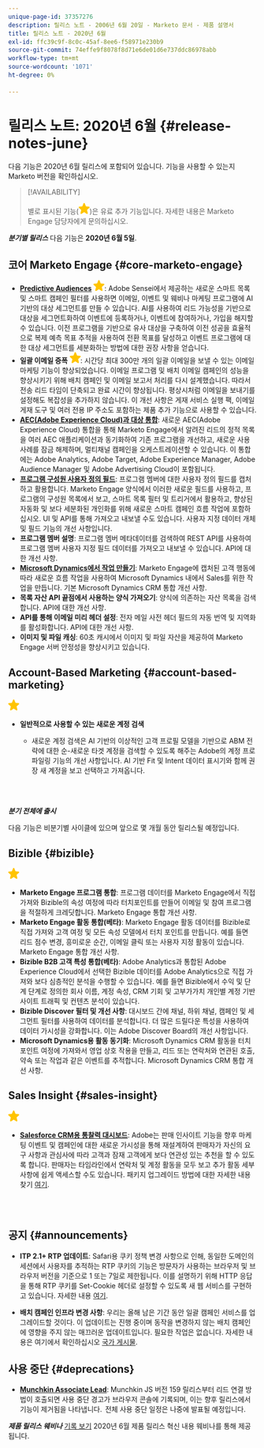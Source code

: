 ```yaml
---
unique-page-id: 37357276
description: 릴리스 노트 - 2006년 6월 20일 - Marketo 문서 - 제품 설명서
title: 릴리스 노트 - 2020년 6월
exl-id: ffc39c9f-8c0c-45af-8ee6-f58971e230b9
source-git-commit: 74effe9f8078f8d71e6de01d6e737ddc86978abb
workflow-type: tm+mt
source-wordcount: '1071'
ht-degree: 0%

---
```


# 릴리스 노트: 2020년 6월 {#release-notes-june}

다음 기능은 2020년 6월 릴리스에 포함되어 있습니다. 기능을 사용할 수 있는지 Marketo 버전을 확인하십시오.

>[!AVAILABILITY]
>
>별로 표시된 기능(![](assets/yellow-star.png))은 유료 추가 기능입니다. 자세한 내용은 Marketo Engage 담당자에게 문의하십시오.

**_분기별 릴리스_** 다음 기능은 **2020년 6월 5일**.

## 코어 Marketo Engage {#core-marketo-engage}

* **[Predictive Audiences](https://experienceleague.adobe.com/docs/marketo/sky/predictive-audiences/getting-started-with-predictive-audiences.html?lang=en#predictive-audiences)** ![(별)](assets/yellow-star.png): Adobe Sensei에서 제공하는 새로운 스마트 목록 및 스마트 캠페인 필터를 사용하면 이메일, 이벤트 및 웨비나 마케팅 프로그램에 AI 기반의 대상 세그먼트를 만들 수 있습니다. AI를 사용하여 리드 가능성을 기반으로 대상을 세그먼트화하여 이벤트에 등록하거나, 이벤트에 참여하거나, 가입을 해지할 수 있습니다. 이전 프로그램을 기반으로 유사 대상을 구축하여 이전 성공을 효율적으로 복제 예측 목표 추적을 사용하여 전환 목표를 달성하고 이벤트 프로그램에 대한 대상 세그먼트를 세분화하는 방법에 대한 권장 사항을 얻습니다.
* **일괄 이메일 증폭** ![(별)](assets/yellow-star.png): 시간당 최대 300만 개의 일괄 이메일을 보낼 수 있는 이메일 마케팅 기능이 향상되었습니다. 이메일 프로그램 및 배치 이메일 캠페인의 성능을 향상시키기 위해 배치 캠페인 및 이메일 보고서 처리를 다시 설계했습니다. 따라서 전송 리드 타임이 단축되고 완료 시간이 향상됩니다. 평상시처럼 이메일을 보내기를 설정해도 복잡성을 추가하지 않습니다. 이 개선 사항은 게재 서비스 실행 팩, 이메일 게재 도구 및 여러 전용 IP 주소도 포함하는 제품 추가 기능으로 사용할 수 있습니다.
* **[AEC(Adobe Experience Cloud)과 대상 통합](/help/marketo/product-docs/core-marketo-concepts/smart-lists-and-static-lists/static-lists/send-a-list-to-adobe-experience-cloud.md)**: 새로운 AEC(Adobe Experience Cloud) 통합을 통해 Marketo Engage에서 알려진 리드의 정적 목록을 여러 AEC 애플리케이션과 동기화하여 기존 프로그램을 개선하고, 새로운 사용 사례를 잠금 해제하며, 멀티채널 캠페인을 오케스트레이션할 수 있습니다. 이 통합에는 Adobe Analytics, Adobe Target, Adobe Experience Manager, Adobe Audience Manager 및 Adobe Advertising Cloud이 포함됩니다.
* **[프로그램 구성원 사용자 정의 필드](/help/marketo/product-docs/core-marketo-concepts/programs/working-with-programs/program-member-custom-fields.md)**: 프로그램 멤버에 대한 사용자 정의 필드를 캡처하고 활용합니다. Marketo Engage 양식에서 이러한 새로운 필드를 사용하고, 프로그램의 구성원 목록에서 보고, 스마트 목록 필터 및 트리거에서 활용하고, 향상된 자동화 및 보다 세분화된 개인화를 위해 새로운 스마트 캠페인 흐름 작업에 포함하십시오. UI 및 API를 통해 가져오고 내보낼 수도 있습니다. 사용자 지정 데이터 개체 및 필드 기능의 개선 사항입니다.
* **프로그램 멤버 설명**: 프로그램 멤버 메타데이터를 검색하여 REST API를 사용하여 프로그램 멤버 사용자 지정 필드 데이터를 가져오고 내보낼 수 있습니다. API에 대한 개선 사항.
* **[Microsoft Dynamics에서 작업 만들기](/help/marketo/product-docs/core-marketo-concepts/smart-campaigns/microsoft-dynamics-flow-actions/create-task-in-microsoft.md)**: Marketo Engage에 캡처된 고객 행동에 따라 새로운 흐름 작업을 사용하여 Microsoft Dynamics 내에서 Sales를 위한 작업을 만듭니다. 기본 Microsoft Dynamics CRM 통합 개선 사항.
* **목록 자산 API 끝점에서 사용하는 양식 가져오기**: 양식에 의존하는 자산 목록을 검색합니다. API에 대한 개선 사항.
* **API를 통해 이메일 미리 헤더 설정**: 전자 메일 사전 헤더 필드의 자동 번역 및 지역화를 활성화합니다. API에 대한 개선 사항.
* **이미지 및 파일 캐싱**: 60초 캐시에서 이미지 및 파일 자산을 제공하여 Marketo Engage 서버 안정성을 향상시키고 있습니다.

## Account-Based Marketing {#account-based-marketing}

![(별)](assets/yellow-star.png)

* **일반적으로 사용할 수 있는 새로운 계정 검색**

   * 새로운 계정 검색은 AI 기반의 이상적인 고객 프로필 모델을 기반으로 ABM 전략에 대한 순-새로운 타겟 계정을 검색할 수 있도록 해주는 Adobe의 계정 프로파일링 기능의 개선 사항입니다. AI 기반 Fit 및 Intent 데이터 표시기와 함께 권장 새 계정을 보고 선택하고 가져옵니다.

<br> 

**_분기 전체에 출시_**

다음 기능은 비분기별 사이클에 있으며 앞으로 몇 개월 동안 릴리스될 예정입니다.

## Bizible {#bizible}

![(별)](assets/yellow-star.png)

* **Marketo Engage 프로그램 통합**: 프로그램 데이터를 Marketo Engage에서 직접 가져와 Bizible의 속성 여정에 따라 터치포인트를 만들어 이메일 및 참여 프로그램을 적절하게 크레딧합니다. Marketo Engage 통합 개선 사항.
* **Marketo Engage 활동 통합(베타)**: Marketo Engage 활동 데이터를 Bizible로 직접 가져와 고객 여정 및 모든 속성 모델에서 터치 포인트를 만듭니다. 예를 들면 리드 점수 변경, 흥미로운 순간, 이메일 클릭 또는 사용자 지정 활동이 있습니다. Marketo Engage 통합 개선 사항.
* **Bizible B2B 고객 특성 통합(베타)**: Adobe Analytics과 통합된 Adobe Experience Cloud에서 선택한 Bizible 데이터를 Adobe Analytics으로 직접 가져와 보다 심층적인 분석을 수행할 수 있습니다. 예를 들면 Bizible에서 수익 및 단계 단계로 정의한 회사 이름, 계정 속성, CRM 기회 및 고부가가치 개인별 계정 기반 사이트 트래픽 및 컨텐츠 분석이 있습니다.
* **Bizible Discover 필터 및 개선 사항**: 대시보드 간에 채널, 하위 채널, 캠페인 및 세그먼트 필터를 사용하여 데이터를 분석합니다. 더 많은 드릴다운 특성을 사용하여 데이터 가시성을 강화합니다. 이는 Adobe Discover Board의 개선 사항입니다.
* **Microsoft Dynamics용 활동 동기화**: Microsoft Dynamics CRM 활동을 터치포인트 여정에 가져와서 영업 상호 작용을 만들고, 리드 또는 연락처와 연관된 호출, 약속 또는 작업과 같은 이벤트를 추적합니다. Microsoft Dynamics CRM 통합 개선 사항.

## Sales Insight {#sales-insight}

![(별)](assets/yellow-star.png)

* **[Salesforce CRM용 통찰력 대시보드](/help/marketo/product-docs/marketo-sales-insight/msi-for-salesforce/features/insights-dashboard-feature-overview.md)**: Adobe는 판매 인사이트 기능을 향후 마케팅 이벤트 및 캠페인에 대한 새로운 가시성을 통해 재설계하여 판매자가 자신의 요구 사항과 관심사에 따라 고객과 잠재 고객에게 보다 연관성 있는 추천을 할 수 있도록 합니다. 판매자는 타임라인에서 연락처 및 계정 활동을 모두 보고 추가 활동 세부 사항에 쉽게 액세스할 수도 있습니다. 패키지 업그레이드 방법에 대한 자세한 내용 찾기 [여기](/help/marketo/product-docs/marketo-sales-insight/msi-for-salesforce/configuration/configuration-for-existing-customers.md).

<br> 

## 공지 {#announcements}

* **ITP 2.1+ RTP 업데이트**: Safari용 쿠키 정책 변경 사항으로 인해, 동일한 도메인의 세션에서 사용자를 추적하는 RTP 쿠키의 기능은 방문자가 사용하는 브라우저 및 브라우저 버전을 기준으로 1 또는 7일로 제한됩니다. 이를 설명하기 위해 HTTP 응답을 통해 RTP 쿠키를 Set-Cookie 헤더로 설정할 수 있도록 새 웹 서비스를 구현하고 있습니다. 자세한 내용 [여기](https://nation.marketo.com/t5/Knowledgebase/Browser-Cookie-Updates-How-Marketo-RTP-Is-Affected/ta-p/299603).

* **배치 캠페인 인프라 변경 사항**: 우리는 올해 남은 기간 동안 일괄 캠페인 서비스를 업그레이드할 것이다. 이 업데이트는 진행 중이며 동작을 변경하지 않는 배치 캠페인에 영향을 주지 않는 매끄러운 업데이트입니다. 필요한 작업은 없습니다. 자세한 내용은 여기에서 확인하십시오 [국가 게시물](https://nation.marketo.com/t5/Product-Documents/Batch-Campaign-Processing-Infrastructure-Update/ta-p/301374).

## 사용 중단 {#deprecations}

* **[Munchkin Associate Lead](https://developers.marketo.com/blog/deprecation-of-munchkin-associate-lead-method/)**: Munchkin JS 버전 159 릴리스부터 리드 연결 방법이 호출되면 사용 중단 경고가 브라우저 콘솔에 기록되며, 이는 향후 릴리스에서 기능이 제거됨을 나타냅니다.  전체 사용 중단 일정은 나중에 발표될 예정입니다.

**_제품 릴리스 웨비나_** [기록 보기](https://engage.marketo.com/June-Release-2020-On-Demand.html) 2020년 6월 제품 릴리스 혁신 내용 웨비나를 통해 제공됩니다.
